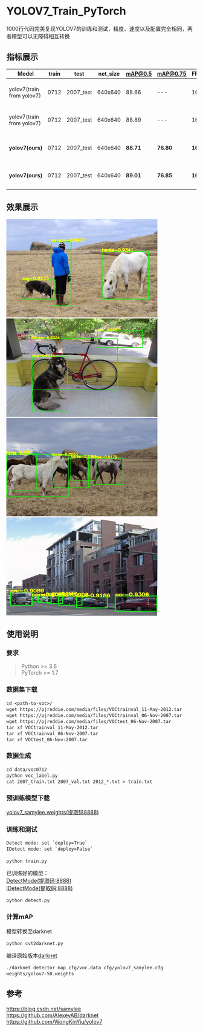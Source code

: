# YOLOV7_Train_PyTorch
1000行代码完美复现YOLOV7的训练和测试，精度、速度以及配置完全相同，两者模型可以无障碍相互转换  

## 指标展示
|Model| train | test | net_size | mAP@0.5 | mAP@0.75 | FPS | tips |
|-----|------|------|-----|-----|-----|-----|-----|
|yolov7(train from yolov7) | 0712 |	2007_test | 640x640 |	88.66 |	--- |	161 |	yolov5-loss, `Detect Head` |
|yolov7(train from yolov7) | 0712 |	2007_test | 640x640 |	88.89 |	--- |	161 |	yolov5-loss, `IDetect Head` |
|**yolov7(ours)** | 0712 |	2007_test | 640x640 |	**88.71** |	**76.80** |	**161** | yolov5-loss, `Detect Head` |
|**yolov7(ours)** | 0712 |	2007_test | 640x640 |	**89.01** |	**76.85** |	**161** | yolov5-loss, `IDetect Head` |

## 效果展示
<img src="assets/result1.jpg" width="400" height="260"/>   <img src="assets/result2.jpg" width="400" height="260"/>   
<img src="assets/result3.jpg" width="400" height="260"/>   <img src="assets/result4.jpg" width="400" height="260"/>   

## 使用说明
### 要求
> Python >= 3.6 \
> PyTorch >= 1.7
### 数据集下载
```shell script
cd <path-to-voc>/
wget https://pjreddie.com/media/files/VOCtrainval_11-May-2012.tar
wget https://pjreddie.com/media/files/VOCtrainval_06-Nov-2007.tar
wget https://pjreddie.com/media/files/VOCtest_06-Nov-2007.tar
tar xf VOCtrainval_11-May-2012.tar
tar xf VOCtrainval_06-Nov-2007.tar
tar xf VOCtest_06-Nov-2007.tar
```
### 数据生成
```shell script
cd data/voc0712
python voc_label.py
cat 2007_train.txt 2007_val.txt 2012_*.txt > train.txt
```
### 预训练模型下载
[yolov7_samylee.weights(提取码8888)](https://pan.baidu.com/s/1UYZR4QV_WaWBJBWg0lxZVw)

### 训练和测试
```shell script
Detect mode: set `deploy=True`
IDetect mode: set `deploy=False`

python train.py
```
已训练好的模型：  
[DetectMode(提取码:8888)](https://pan.baidu.com/s/1Z4CIdiopQSFodpR4RopqSw)  
[IDetectMode(提取码:8888)](https://pan.baidu.com/s/1EU8Sj1ViLURF1ZS6LIM2-g)  
```shell script
python detect.py
```
### 计算mAP
模型转换至darknet
```shell script
python cvt2darknet.py
```
编译原始版本[darknet](https://github.com/AlexeyAB/darknet)
```shell script
./darknet detector map cfg/voc.data cfg/yolov7_samylee.cfg weights/yolov7-50.weights
```

## 参考
https://blog.csdn.net/samylee  
https://github.com/AlexeyAB/darknet  
https://github.com/WongKinYiu/yolov7
